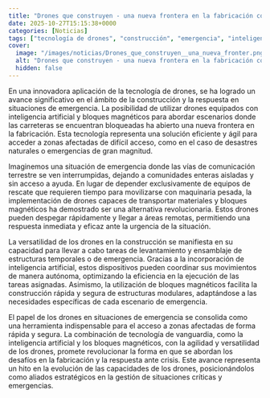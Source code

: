 ```yaml
---
title: "Drones que construyen - una nueva frontera en la fabricación con IA y bloques magnéticos"
date: 2025-10-27T15:15:38+0000
categories: [Noticias]
tags: ["tecnología de drones", "construcción", "emergencia", "inteligencia artificial", "bloques magnéticos", "respuesta en situaciones", "acceso a zonas."]
cover:
  image: "/images/noticias/Drones_que_construyen__una_nueva_fronter.png"
  alt: "Drones que construyen - una nueva frontera en la fabricación con IA y bloques magnéticos"
  hidden: false
---
```


En una innovadora aplicación de la tecnología de drones, se ha logrado un avance significativo en el ámbito de la construcción y la respuesta en situaciones de emergencia. La posibilidad de utilizar drones equipados con inteligencia artificial y bloques magnéticos para abordar escenarios donde las carreteras se encuentran bloqueadas ha abierto una nueva frontera en la fabricación. Esta tecnología representa una solución eficiente y ágil para acceder a zonas afectadas de difícil acceso, como en el caso de desastres naturales o emergencias de gran magnitud.

Imaginemos una situación de emergencia donde las vías de comunicación terrestre se ven interrumpidas, dejando a comunidades enteras aisladas y sin acceso a ayuda. En lugar de depender exclusivamente de equipos de rescate que requieren tiempo para movilizarse con maquinaria pesada, la implementación de drones capaces de transportar materiales y bloques magnéticos ha demostrado ser una alternativa revolucionaria. Estos drones pueden despegar rápidamente y llegar a áreas remotas, permitiendo una respuesta inmediata y eficaz ante la urgencia de la situación.

La versatilidad de los drones en la construcción se manifiesta en su capacidad para llevar a cabo tareas de levantamiento y ensamblaje de estructuras temporales o de emergencia. Gracias a la incorporación de inteligencia artificial, estos dispositivos pueden coordinar sus movimientos de manera autónoma, optimizando la eficiencia en la ejecución de las tareas asignadas. Asimismo, la utilización de bloques magnéticos facilita la construcción rápida y segura de estructuras modulares, adaptándose a las necesidades específicas de cada escenario de emergencia.

El papel de los drones en situaciones de emergencia se consolida como una herramienta indispensable para el acceso a zonas afectadas de forma rápida y segura. La combinación de tecnología de vanguardia, como la inteligencia artificial y los bloques magnéticos, con la agilidad y versatilidad de los drones, promete revolucionar la forma en que se abordan los desafíos en la fabricación y la respuesta ante crisis. Este avance representa un hito en la evolución de las capacidades de los drones, posicionándolos como aliados estratégicos en la gestión de situaciones críticas y emergencias.
